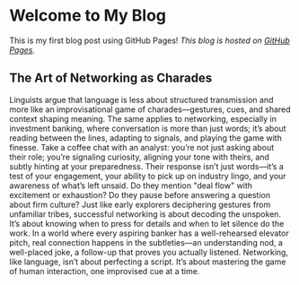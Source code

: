 # Welcome to My Blog

This is my first blog post using GitHub Pages!
*This blog is hosted on [GitHub Pages](https://averytw.github.io/My-blog-1/).*
## The Art of Networking as Charades
Linguists argue that language is less about structured transmission and more like an improvisational game of charades—gestures, cues, and shared context shaping meaning. The same applies to networking, especially in investment banking, where conversation is more than just words; it’s about reading between the lines, adapting to signals, and playing the game with finesse.
Take a coffee chat with an analyst: you’re not just asking about their role; you’re signaling curiosity, aligning your tone with theirs, and subtly hinting at your preparedness. Their response isn’t just words—it’s a test of your engagement, your ability to pick up on industry lingo, and your awareness of what’s left unsaid. Do they mention "deal flow" with excitement or exhaustion? Do they pause before answering a question about firm culture?
Just like early explorers deciphering gestures from unfamiliar tribes, successful networking is about decoding the unspoken. It’s about knowing when to press for details and when to let silence do the work. In a world where every aspiring banker has a well-rehearsed elevator pitch, real connection happens in the subtleties—an understanding nod, a well-placed joke, a follow-up that proves you actually listened.
Networking, like language, isn’t about perfecting a script. It’s about mastering the game of human interaction, one improvised cue at a time.
